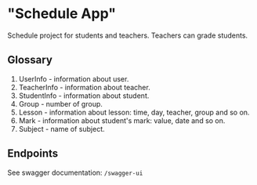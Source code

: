 # "Schedule App"
Schedule project for students and teachers. Teachers can grade students.

## Glossary
1. UserInfo - information about user.
2. TeacherInfo - information about teacher.
3. StudentInfo - information about student.
4. Group - number of group.
5. Lesson - information about lesson: time, day, teacher, group and so on.
6. Mark - information about student's mark: value, date and so on.
7. Subject - name of subject.

## Endpoints
See swagger documentation: ```/swagger-ui```

